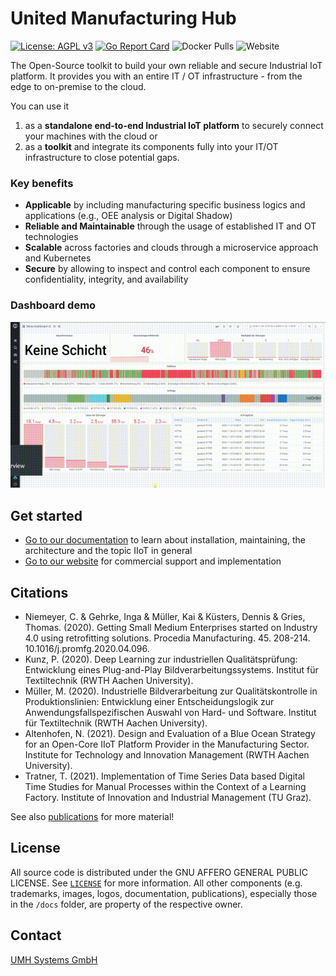<!-- PROJECT LOGO -->
# United Manufacturing Hub

[![License: AGPL v3](https://img.shields.io/badge/License-AGPL%20v3-blue.svg)](https://www.gnu.org/licenses/agpl-3.0)
[![Go Report Card](https://goreportcard.com/badge/github.com/united-manufacturing-hub/united-manufacturing-hub)](https://goreportcard.com/report/github.com/united-manufacturing-hub/united-manufacturing-hub)
![Docker Pulls](https://img.shields.io/docker/pulls/unitedmanufacturinghub/factoryinsight)
![Website](https://img.shields.io/website?up_message=online&url=https%3A%2F%2Fwww.united-manufacturing-hub.com)

<!-- <img src="docs/static/images/Otto.svg" height="150"> -->

The Open-Source toolkit to build your own reliable and secure Industrial IoT platform. It provides you with an entire IT / OT infrastructure - from the edge to on-premise to the cloud. 

You can use it 
1. as a **standalone end-to-end Industrial IoT platform** to securely connect your machines with the cloud or 
2. as a **toolkit** and integrate its components fully into your IT/OT infrastructure to close potential gaps.

### Key benefits

- **Applicable** by including manufacturing specific business logics and applications (e.g., OEE analysis or Digital Shadow)
- **Reliable and Maintainable** through the usage of established IT and OT technologies
- **Scalable** across factories and clouds through a microservice approach and Kubernetes
- **Secure** by allowing to inspect and control each component to ensure confidentiality, integrity, and availability

### Dashboard demo

![Demo](docs/content/en/docs/dashboard.gif)

## Get started

- [Go to our documentation](https://docs.umh.app/docs/) to learn about installation, maintaining, the architecture and the topic IIoT in general
- [Go to our website](https://www.umh.app) for commercial support and implementation

## Citations

- Niemeyer, C. & Gehrke, Inga & Müller, Kai & Küsters, Dennis & Gries, Thomas. (2020). Getting Small Medium Enterprises started on Industry 4.0 using retrofitting solutions. Procedia Manufacturing. 45. 208-214. 10.1016/j.promfg.2020.04.096. 
- Kunz, P. (2020). Deep Learning zur industriellen Qualitätsprüfung: Entwicklung eines Plug-and-Play Bildverarbeitungssystems. Institut für Textiltechnik (RWTH Aachen University). 
- Müller, M. (2020). Industrielle Bildverarbeitung zur Qualitätskontrolle in Produktionslinien: Entwicklung einer Entscheidungslogik zur Anwendungsfallspezifischen Auswahl von Hard- und Software. Institut für Textiltechnik (RWTH Aachen University). 
- Altenhofen, N. (2021). Design and Evaluation of a Blue Ocean Strategy for an Open-Core IIoT Platform Provider in the Manufacturing Sector. Institute for Technology and Innovation Management (RWTH Aachen University). 
- Tratner, T. (2021). Implementation of Time Series Data based Digital Time Studies for Manual Processes within the Context of a Learning Factory. Institute of Innovation and Industrial Management (TU Graz).

See also [publications](https://docs.umh.app/docs/publications/) for more material!

<!-- LICENSE -->
## License

All source code is distributed under the GNU AFFERO GENERAL PUBLIC LICENSE. See [`LICENSE`](LICENSE) for more information. All other components (e.g. trademarks, images, logos, documentation, publications), especially those in the `/docs` folder, are property of the respective owner.

<!-- CONTACT -->
## Contact

[UMH Systems GmbH](https://www.umh.app)

